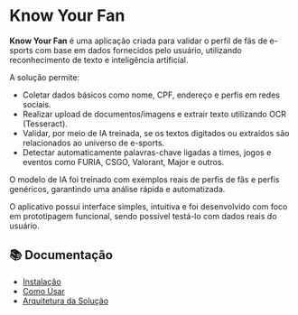 # Know Your Fan

**Know Your Fan** é uma aplicação criada para validar o perfil de fãs de e-sports com base em dados fornecidos pelo usuário, utilizando reconhecimento de texto e inteligência artificial.

A solução permite:

- Coletar dados básicos como nome, CPF, endereço e perfis em redes sociais.
- Realizar upload de documentos/imagens e extrair texto utilizando OCR (Tesseract).
- Validar, por meio de IA treinada, se os textos digitados ou extraídos são relacionados ao universo de e-sports.
- Detectar automaticamente palavras-chave ligadas a times, jogos e eventos como FURIA, CSGO, Valorant, Major e outros.

O modelo de IA foi treinado com exemplos reais de perfis de fãs e perfis genéricos, garantindo uma análise rápida e automatizada.

O aplicativo possui interface simples, intuitiva e foi desenvolvido com foco em prototipagem funcional, sendo possível testá-lo com dados reais do usuário.

## 📚 Documentação

- [Instalação](docs/instalacao.md)
- [Como Usar](docs/uso.md)
- [Arquitetura da Solução](docs/arquitetura.md)

